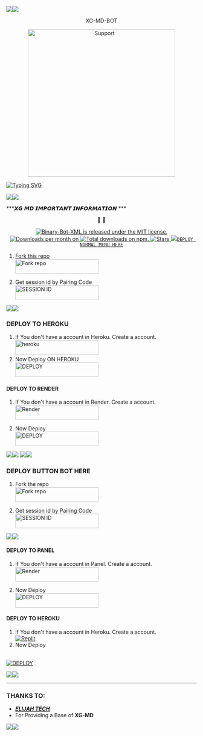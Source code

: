 <a><img src='https://i.imgur.com/LyHic3i.gif'/></a><a><img src='https://i.imgur.com/LyHic3i.gif'/></a>


<p align="center">                                                   XG-MD-BOT 


</p>
<p align="center"> 
  <a href="https://whatsapp.com/channel/0029VaihcQv84Om8LP59fO3f">
    <img alt=Support height="390" src="https://files.catbox.moe/sfk02i.jpg"> 
    </p>

<a href="https://git.io/typing-svg"><img src="https://readme-typing-svg.demolab.com?font=Fira+Code&pause=1000&random=false&width=435&lines=THIS+IS+XG-MD+MADE+IN+KENYA+🇰🇪" alt="Typing SVG" /></a>


<a><img src='https://i.imgur.com/LyHic3i.gif'/></a><a><img src='https://i.imgur.com/LyHic3i.gif'/></a>


***𝙓𝙂 𝙈𝘿 𝙄𝙈𝙋𝙊𝙍𝙏𝘼𝙉𝙏 𝙄𝙉𝙁𝙊𝙍𝙈𝘼𝙏𝙄𝙊𝙉 ***
<p align="center">
   📄 🚀
</p>

<p align="center">

<a href="https://github.com/Tr-reny/Binar-XML/blob/main/LICENSE">
 <img src="https://img.shields.io/badge/license-MIT-blue.svg" alt="Binary-Bot-XML is released under the MIT license." />
  </a>
  
   <a href="https://github.com/Tr-eny/Binry-Bot-XML/graphs/traffic">
   <img src="https://img.shields.io/npm/dm/gatsby.svg" alt="Downloads per month on " />
 </a>
 
   <a href="https://github.com/Tr-reny/Biny-Bot-XML/graphs/traffic">
    <img src="https://img.shields.io/npm/dt/gatsby.svg" alt="Total downloads on npm." />
  
   <a href="https://img.shields.io/github/stars/Tr-reny/Biny-Bot-XML?style=social">
  <img src="https://img.shields.io/github/stars/Tr-reny/Binary-Bot-XML?style=social" alt="Stars" />
 </a>

   <a href="https://komarev.com/ghpvc/?username=Tr-reny&color=green">
      <img src="https://komarev.com/ghpvc/?username=Tr-reny&color=green


<a><img src='https://i.imgur.com/LyHic3i.gif'/></a><a><img src='https://i.imgur.com/LyHic3i.gif'/></a>


## `DEPLOY NORMAL MENU HERE` 
 
1.  Fork this repo
     <br>
<a href='https://gitHub.com/rich-gaga/XG-MD/fork' target="_blank"><img alt='Fork repo' src="https://img.shields.io/badge/FORK THIS REPO-h?color=yellow&style=for-the-badge&logo=XG MD" width="220" height="38.45"/></a>


2. Get session id by Pairing Code
    <br>
<a href='https://xgaga-session.onrender.com' target="_blank"><img alt='SESSION ID' src="https://img.shields.io/badge/GET SESSION-h?color=red&style=for-the-badge&logo=XGAGA" width="220" height="38.45"/></a>

<a><img src='https://i.imgur.com/LyHic3i.gif'/></a><a><img src='https://i.imgur.com/LyHic3i.gif'/></a>

### DEPLOY TO HEROKU 

1. If You don't have a account in Heroku. Create a account.
    <br>
<a href='https://heroku.com' target="_blank"><img alt='heroku' src="https://img.shields.io/badge/CREATE ACCOUNT-h?color=blue&style=for-the-badge&logo=XGAGA" width="220" height="38.45"/></a>
   <br>
2. Now Deploy ON HEROKU 
    <br>
<a href='https://dashboard.heroku.com/new?template=https://github.com/rich-gaga/XG-MD/tree/main' target="_blank"><img alt='DEPLOY' src="https://img.shields.io/badge/DEPLOY NOW-h?color=green&style=for-the-badge&logo=XGAGA" width="220" height="38.45"/></a>


#### DEPLOY TO RENDER

1. If You don't have a account in Render. Create a account.
    <br>
<a href='https://dashboard.render.com/register' target="_blank"><img alt='Render' src="https://img.shields.io/badge/CREATE ACCOUNT-h?color=green&style=for-the-badge&logo=XGAGA" width="220" height="38.45"/></a>

2. Now Deploy
    <br>
<a href='https://dashboard.render.com' target="_blank"><img alt='DEPLOY' src="https://img.shields.io/badge/DEPLOY NOW-h?color=green&style=for-the-badge&logo=XGAGA" width="220" height="38.45"/></a>

<a><img src='https://i.imgur.com/LyHic3i.gif'/></a><a><img src='https://i.imgur.com/LyHic3i.gif'/></a>
<a><img src='https://i.imgur.com/LyHic3i.gif'/></a><a><img src='https://i.imgur.com/LyHic3i.gif'/></a>

### DEPLOY BUTTON BOT HERE


1. Fork the repo
    <br>
<a href='https://github.com/rich-gaga/XG-MD/fork' target="_blank"><img alt='Fork repo' src="https://img.shields.io/badge/GET SESSION-h?color=red&style=for-the-badge&logo=XGAGA" width="220" height="38.45"/></a>


2. Get session id by Pairing Code
    <br>
<a href='https://professional-kitty-goutammallick516-86803e18.koyeb.app/' target="_blank"><img alt='SESSION ID' src="https://img.shields.io/badge/GET SESSION-h?color=red&style=for-the-badge&logo=XGAGA" width="220" height="38.45"/></a>

<a><img src='https://i.imgur.com/LyHic3i.gif'/></a><a><img src='https://i.imgur.com/LyHic3i.gif'/></a>

#### DEPLOY TO PANEL

1. If You don't have a account in Panel. Create a account.
    <br>
<a href='https://bot-hosting.net/?aff=1086839354611212288' target="_blank"><img alt='Render' src="https://img.shields.io/badge/GET SESSION-h?color=red&style=for-the-badge&logo=XGAGA" width="220" height="38.45"/></a>

2. Now Deploy
    <br>
<a href='https://bot-hosting.net/?aff=1086839354611212288' target="_blank"><img alt='DEPLOY' src="https://img.shields.io/badge/GET SESSION-h?color=red&style=for-the-badge&logo=XGAGA" width="220" height="38.45"/></a>


#### DEPLOY TO HEROKU 

1. If You don't have a account in Heroku. Create a account.
    <br>
<a href='https://heroku.com' target="_blank"><img alt='Replit' src='https://img.shields.io/badge/-Create-black?style=for-the-badge&logo=heroku'/></a>
   <br>
2. Now Deploy
<br>
<a href='https://dashboard.heroku.com/new?template=https://github.com/rich-gaga/XG-MD' target="_blank"><img alt='DEPLOY' src='https://img.shields.io/badge/-DEPLOY-black?style=for-the-badge&logo=heroku'/></a>


<a><img src='https://i.imgur.com/LyHic3i.gif'/></a><a><img src='https://i.imgur.com/LyHic3i.gif'/></a>


***

### THANKS TO:
- [***ELIJAH TECH***]('https://github.com/ELIJAH-Ombogo)
- For Providing a Base of **XG-MD**

<a><img src='https://i.imgur.com/LyHic3i.gif'/></a><a><img src='https://i.imgur.com/LyHic3i.gif'/></a>
